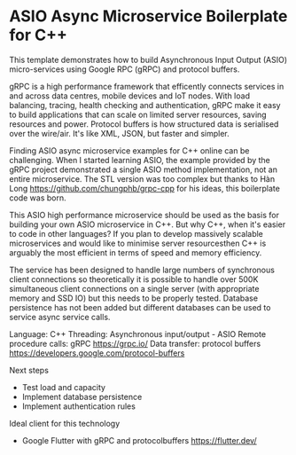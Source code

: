 # ASIO Async Microservice Boilerplate for C++
This template demonstrates how to build Asynchronous Input Output (ASIO) micro-services using Google RPC (gRPC) and protocol buffers.

gRPC is a high performance framework that efficently connects services in and across data centres, mobile devices and IoT nodes. With load balancing, tracing, health checking and authentication, gRPC make it easy to build applications that can scale on limited server resources, saving resources and power. Protocol buffers is how structured data is serialised over the wire/air. It's like XML, JSON, but faster and simpler.

Finding ASIO async microservice examples for C++ online can be challenging. When I started learning ASIO, the example provided by the gRPC project demonstrated a single ASIO method implementation, not an entire microservice. The STL version was too complex but thanks to Hàn Long https://github.com/chungphb/grpc-cpp for his ideas, this boilerplate code was born.

This ASIO high performance microservice should be used as the basis for building your own ASIO microservice in C++. But why C++, when it's easier to code in other languages? If you plan to develop massively scalable microservices and would like to minimise server resourcesthen C++ is arguably the most efficient in terms of speed and memory efficiency.

The service has been designed to handle large numbers of synchronous client connections so theoretically it is possible to handle over 500K simultaneous client connections on a single server (with appropriate memory and SSD IO) but this needs to be properly tested. Database persistence has not been added but different databases can be used to service async service calls.

Language: C++
Threading: Asynchronous input/output - ASIO
Remote procedure calls: gRPC https://grpc.io/
Data transfer: protocol buffers https://developers.google.com/protocol-buffers

Next steps
- Test load and capacity
- Implement database persistence
- Implement authentication rules

Ideal client for this technology
- Google Flutter with gRPC and protocolbuffers https://flutter.dev/
